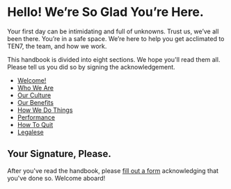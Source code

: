 # Hello! We&rsquo;re So Glad You&rsquo;re Here.

Your first day can be intimidating and full of unknowns. Trust us, we’ve all been there. You’re in a safe space. We’re here to help you get acclimated to TEN7, the team, and how we work.

This handbook is divided into eight sections. We hope you'll read them all. Please tell us you did so by signing the acknowledgement.

* [Welcome!](010-welcome.md)
* [Who We Are](020-who-we-are.md)
* [Our Culture](030-our-culture.md)
* [Our Benefits](040-our-benefits.md)
* [How We Do Things](050-how-we-do-things.md)
* [Performance](060-performance.md)
* [How To Quit](070-how-to-quit.md)
* [Legalese](080-legalese.md)

## Your Signature, Please.

After you've read the handbook, please [fill out a form](https://app.hellosign.com/s/e64684d6) acknowledging that you've done so. Welcome aboard!